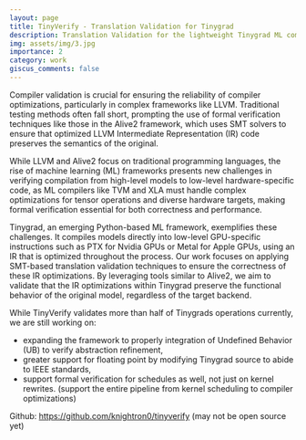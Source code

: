 ```yaml
---
layout: page
title: TinyVerify - Translation Validation for Tinygrad
description: Translation Validation for the lightweight Tinygrad ML compiler
img: assets/img/3.jpg
importance: 2
category: work
giscus_comments: false
---
```


Compiler validation is crucial for ensuring the reliability of compiler optimizations, particularly in complex frameworks like LLVM. Traditional testing methods often fall short, prompting the use of formal verification techniques like those in the Alive2 framework, which uses SMT solvers to ensure that optimized LLVM Intermediate Representation (IR) code preserves the semantics of the original.

While LLVM and Alive2 focus on traditional programming languages, the rise of machine learning (ML) frameworks presents new challenges in verifying compilation from high-level models to low-level hardware-specific code, as ML compilers like TVM and XLA must handle complex optimizations for tensor operations and diverse hardware targets, making formal verification essential for both correctness and performance.

Tinygrad, an emerging Python-based ML framework, exemplifies these challenges. It compiles models directly into low-level GPU-specific instructions such as PTX for Nvidia GPUs or Metal for Apple GPUs, using an IR that is optimized throughout the process. Our work focuses on applying SMT-based translation validation techniques to ensure the correctness of these IR optimizations. By leveraging tools similar to Alive2, we aim to validate that the IR optimizations within Tinygrad preserve the functional behavior of the original model, regardless of the target backend.


While TinyVerify validates more than half of Tinygrads operations currently, we are still working on:
+ expanding the framework to properly integration of Undefined Behavior (UB) to verify abstraction refinement,
+ greater support for floating point by modifying Tinygrad source to abide to IEEE standards, 
+ support formal verification for schedules as well, not just on kernel rewrites. (support the entire pipeline from kernel scheduling to compiler optimizations)


Github: https://github.com/knightron0/tinyverify (may not be open source yet)
